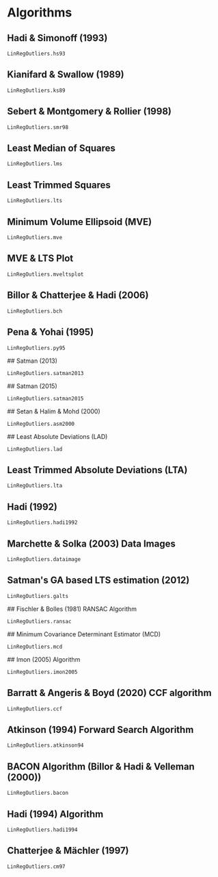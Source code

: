 # Algorithms

## Hadi & Simonoff (1993)
```@docs
LinRegOutliers.hs93
```

## Kianifard & Swallow (1989)
```@docs
LinRegOutliers.ks89
```

## Sebert & Montgomery & Rollier (1998)
```@docs
LinRegOutliers.smr98
```

## Least Median of Squares
```@docs
LinRegOutliers.lms
```

## Least Trimmed Squares
```@docs
LinRegOutliers.lts
```

## Minimum Volume Ellipsoid (MVE)
```@docs
LinRegOutliers.mve
```

## MVE & LTS Plot
```@docs
LinRegOutliers.mveltsplot
```

## Billor & Chatterjee & Hadi (2006)
```@docs
LinRegOutliers.bch
```

## Pena & Yohai (1995)
```@docs
LinRegOutliers.py95
```

## Satman (2013)
```@docs
LinRegOutliers.satman2013
```

## Satman (2015)
```@docs
LinRegOutliers.satman2015
```

## Setan & Halim & Mohd (2000)
```@docs
LinRegOutliers.asm2000
```

## Least Absolute Deviations (LAD)
```@docs
LinRegOutliers.lad
```

## Least Trimmed Absolute Deviations (LTA)
```@docs
LinRegOutliers.lta
```

## Hadi (1992)
```@docs
LinRegOutliers.hadi1992
```

## Marchette & Solka (2003) Data Images
```@docs
LinRegOutliers.dataimage
```

## Satman's GA based LTS estimation (2012)
```@docs
LinRegOutliers.galts
```

## Fischler & Bolles (1981) RANSAC Algorithm
```@docs
LinRegOutliers.ransac
```

## Minimum Covariance Determinant Estimator (MCD)
```@docs
LinRegOutliers.mcd
```

## Imon (2005) Algorithm
```@docs
LinRegOutliers.imon2005
```

## Barratt & Angeris & Boyd (2020) CCF algorithm
```@docs
LinRegOutliers.ccf
```

## Atkinson (1994) Forward Search Algorithm
```@docs
LinRegOutliers.atkinson94
```

## BACON Algorithm (Billor & Hadi & Velleman (2000))
```@docs
LinRegOutliers.bacon
```

## Hadi (1994) Algorithm
```@docs
LinRegOutliers.hadi1994
```

## Chatterjee & Mächler (1997)
```@docs
LinRegOutliers.cm97
```















